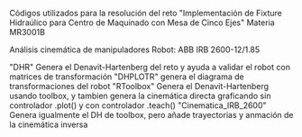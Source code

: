 Códigos utilizados para la resolución del reto "Implementación de Fixture Hidraúlico para
Centro de Maquinado con Mesa de Cinco Ejes" Materia MR3001B

Análisis cinemática de manipuladores 
Robot:  ABB IRB 2600-12/1.85

"DHR" Genera el Denavit-Hartenberg del reto y ayuda a validar el robot con matrices de transformación
"DHPLOTR" genera el diagrama de transformaciones del robot
"RToolbox" Genera el Denavit-Hartenberg usando toolbox, y tambien genera la cinemática directa graficando sin controlador .plot() y con controlador .teach()
"Cinematica_IRB_2600" Genera igualmente el DH de toolbox, pero añade trayectorias y anmación de la cinemática inversa
